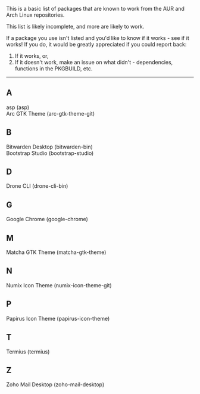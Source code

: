 This is a basic list of packages that are known to work from the AUR and Arch Linux repositories.

This list is likely incomplete, and more are likely to work.

If a package you use isn't listed and you'd like to know if it works - see if it works! If you do, it would be greatly appreciated if you could report back:

1. If it works, or,
2. If it doesn't work, make an issue on what didn't - dependencies, functions in the PKGBUILD, etc.

---

## A
asp (asp)\
Arc GTK Theme (arc-gtk-theme-git)

## B
Bitwarden Desktop (bitwarden-bin)\
Bootstrap Studio (bootstrap-studio)

## D
Drone CLI (drone-cli-bin)

## G
Google Chrome (google-chrome)

## M
Matcha GTK Theme (matcha-gtk-theme)

## N
Numix Icon Theme (numix-icon-theme-git)

## P
Papirus Icon Theme (papirus-icon-theme)

## T
Termius (termius)

## Z
Zoho Mail Desktop (zoho-mail-desktop)
